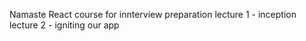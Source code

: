 Namaste React course for innterview preparation 
lecture 1 - inception 
lecture 2 - igniting our app
